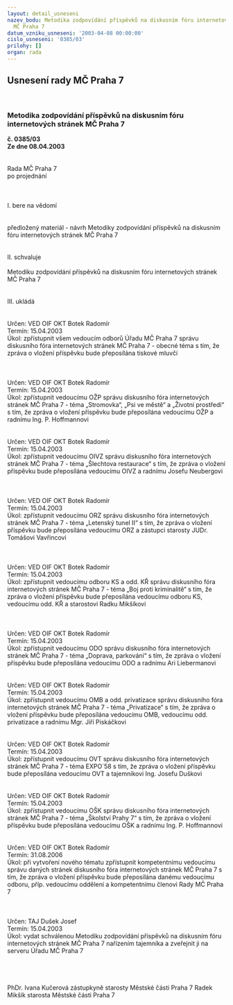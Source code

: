 ```yaml
---
layout: detail_usneseni
nazev_bodu: Metodika zodpovídání příspěvků na diskusním fóru internetových stránek
  MČ Praha 7
datum_vzniku_usneseni: '2003-04-08 00:00:00'
cislo_usneseni: '0385/03'
prilohy: []
organ: rada
---
```

<div id="ucUsn_pList" class="usn">
	<span><h2>Usnesení rady MČ Praha 7 </h2>
<br></span><div class="standBody">
<span><h3>Metodika zodpovídání příspěvků na diskusním fóru internetových stránek MČ Praha 7</h3></span><div class="center">
		<strong>č. 0385/03</strong><br>
	</div>
<div class="center">
		<strong>Ze dne 08.04.2003</strong><br><br>
	</div>
<br>Rada MČ Praha 7<br>po projednání<br><br><br><br>I.	bere na vědomí<br><br> <br>předložený materiál - návrh Metodiky zodpovídání příspěvků na diskusním fóru internetových stránek MČ Praha 7<br><br><br>II.	schvaluje<br><br>Metodiku zodpovídání příspěvků na diskusním fóru internetových stránek MČ Praha 7<br><br><br>III.	ukládá <br><br> <br>Určen:	VED OIF OKT Botek Radomír<br>Termín: 15.04.2003<br>Úkol:	zpřístupnit všem vedoucím odborů Úřadu MČ Praha 7 správu diskusního fóra internetových stránek MČ Praha 7 - obecné téma s tím, že zpráva o vložení příspěvku bude přeposílána tiskové mluvčí <br> <br><br> <br>Určen:	VED OIF OKT Botek Radomír<br>Termín: 15.04.2003<br>Úkol:	zpřístupnit vedoucímu OŽP správu diskusního fóra internetových stránek MČ Praha 7 - téma „Stromovka“, „Psi ve městě“ a „Životní prostředí“ s tím, že zpráva o vložení příspěvku bude přeposílána vedoucímu OŽP a radnímu Ing. P. Hoffmannovi <br> <br> <br>Určen:	VED OIF OKT Botek Radomír<br>Termín: 15.04.2003<br>Úkol:	zpřístupnit vedoucímu OIVZ správu diskusního fóra internetových stránek MČ Praha 7 - téma „Šlechtova restaurace“ s tím, že zpráva o vložení příspěvku bude přeposílána vedoucímu OIVZ a radnímu Josefu Neubergovi<br> <br><br><br>Určen:	VED OIF OKT Botek Radomír<br>Termín: 15.04.2003<br>Úkol:	zpřístupnit vedoucímu ORZ správu diskusního fóra internetových stránek MČ Praha 7 - téma „Letenský tunel II“ s tím, že zpráva o vložení příspěvku bude přeposílána vedoucímu ORZ a zástupci starosty JUDr. Tomášovi Vavřincovi<br> <br><br> <br>Určen:	VED OIF OKT Botek Radomír<br>Termín: 15.04.2003<br>Úkol:	zpřístupnit vedoucímu odboru KS a odd. KŘ správu diskusního fóra internetových stránek MČ Praha 7 - téma „Boj proti kriminalitě“ s tím, že zpráva o vložení příspěvku bude přeposílána vedoucímu odboru KS, vedoucímu odd. KŘ a starostovi Radku Mikšíkovi <br> <br><br> <br>Určen:	VED OIF OKT Botek Radomír<br>Termín: 15.04.2003<br>Úkol:	zpřístupnit vedoucímu ODO správu diskusního fóra internetových stránek MČ Praha 7 - téma „Doprava, parkování“ s tím, že zpráva o vložení příspěvku bude přeposílána vedoucímu ODO a radnímu Ari Liebermanovi<br> <br> <br>Určen:	VED OIF OKT Botek Radomír<br>Termín: 15.04.2003<br>Úkol:	zpřístupnit vedoucímu OMB a odd. privatizace správu diskusního fóra internetových stránek MČ Praha 7 - téma „Privatizace“ s tím, že zpráva o vložení příspěvku bude přeposílána vedoucímu OMB, vedoucímu odd. privatizace a radnímu Mgr. Jiří Piskáčkovi <br> <br> <br>Určen:	VED OIF OKT Botek Radomír<br>Termín: 15.04.2003<br>Úkol:	zpřístupnit vedoucímu OVT správu diskusního fóra internetových stránek MČ Praha 7 - téma EXPO´58 s tím, že zpráva o vložení příspěvku bude přeposílána vedoucímu OVT a tajemníkovi Ing. Josefu Duškovi <br> <br> <br>Určen:	VED OIF OKT Botek Radomír<br>Termín: 15.04.2003<br>Úkol:	zpřístupnit vedoucímu OŠK správu diskusního fóra internetových stránek MČ Praha 7 - téma „Školství Prahy 7“ s tím, že zpráva o vložení příspěvku bude přeposílána vedoucímu OŠK a radnímu Ing. P. Hoffmannovi <br> <br> <br>Určen:	VED OIF OKT Botek Radomír<br>Termín: 31.08.2006<br>Úkol:	při vytvoření nového tématu zpřístupnit kompetentnímu vedoucímu správu daných stránek diskusního fóra internetových stránek MČ Praha 7 s tím, že zpráva o vložení příspěvku bude přeposílána danému vedoucímu odboru, příp. vedoucímu oddělení a kompetentnímu členovi Rady MČ Praha 7 <br> <br><br><br>Určen:	TAJ Dušek Josef<br>Termín: 15.04.2003<br>Úkol:	vydat schválenou Metodiku zodpovídání příspěvků na diskusním fóru internetových stránek MČ Praha 7 nařízením tajemníka a zveřejnit ji na serveru Úřadu MČ Praha 7<br> <br><br> <br>	<br>PhDr. Ivana Kučerová zástupkyně starosty Městské části Praha 7	 Radek Mikšík starosta Městské části Praha 7<br>	<br><br>
</div>
</div>